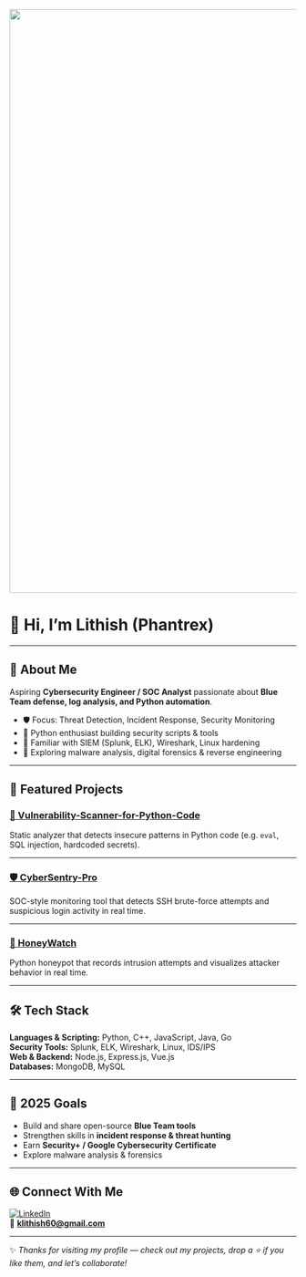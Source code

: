 <p align="center">
  <img width="1536" height="1024" alt="Banner" src="https://github.com/user-attachments/assets/2125f485-5e76-4c22-96e0-a616a13f9315" />
</p>

# 👋 Hi, I’m Lithish (Phantrex)  

---

## 🔐 About Me  
Aspiring **Cybersecurity Engineer / SOC Analyst** passionate about **Blue Team defense, log analysis, and Python automation**.  

- 🛡️ Focus: Threat Detection, Incident Response, Security Monitoring  
- 🐍 Python enthusiast building security scripts & tools  
- 🔧 Familiar with SIEM (Splunk, ELK), Wireshark, Linux hardening  
- 🌱 Exploring malware analysis, digital forensics & reverse engineering  

---

## 🚀 Featured Projects  

### [🔎 Vulnerability-Scanner-for-Python-Code](https://github.com/Lithish-7/Vulnerability-Scanner-for-Python-Code)  
Static analyzer that detects insecure patterns in Python code (e.g. `eval`, SQL injection, hardcoded secrets).  

---

### [🛡️ CyberSentry-Pro](https://github.com/Lithish-7/CyberSentry-Pro)  
SOC-style monitoring tool that detects SSH brute-force attempts and suspicious login activity in real time.  

---

### [🎯 HoneyWatch](https://github.com/Lithish-7/HoneyWatch)  
Python honeypot that records intrusion attempts and visualizes attacker behavior in real time.  

---

## 🛠 Tech Stack  

**Languages & Scripting:** Python, C++, JavaScript, Java, Go  
**Security Tools:** Splunk, ELK, Wireshark, Linux, IDS/IPS  
**Web & Backend:** Node.js, Express.js, Vue.js  
**Databases:** MongoDB, MySQL  

---

## 🎯 2025 Goals  

- Build and share open-source **Blue Team tools**  
- Strengthen skills in **incident response & threat hunting**  
- Earn **Security+ / Google Cybersecurity Certificate**  
- Explore malware analysis & forensics  

---

## 🌐 Connect With Me  

[![LinkedIn](https://img.shields.io/badge/LinkedIn-0077B5?style=for-the-badge&logo=linkedin&logoColor=white)](https://www.linkedin.com/in/lithishxsec/)  
📧 **klithish60@gmail.com**

---

✨ *Thanks for visiting my profile — check out my projects, drop a ⭐ if you like them, and let’s collaborate!*  
